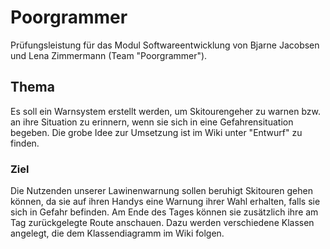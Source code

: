 # Poorgrammer
Prüfungsleistung für das Modul Softwareentwicklung von Bjarne Jacobsen und Lena Zimmermann (Team "Poorgrammer").

## Thema
Es soll ein Warnsystem erstellt werden, um Skitourengeher zu warnen bzw. an ihre Situation zu erinnern, wenn sie sich in eine Gefahrensituation begeben. Die grobe Idee zur Umsetzung ist im Wiki unter "Entwurf" zu finden.

### Ziel
Die Nutzenden unserer Lawinenwarnung sollen beruhigt Skitouren gehen können, da sie auf ihren Handys eine Warnung ihrer Wahl erhalten, falls sie sich in Gefahr befinden. Am Ende des Tages können sie zusätzlich ihre am Tag zurückgelegte Route anschauen. Dazu werden verschiedene Klassen angelegt, die dem Klassendiagramm im Wiki folgen.
